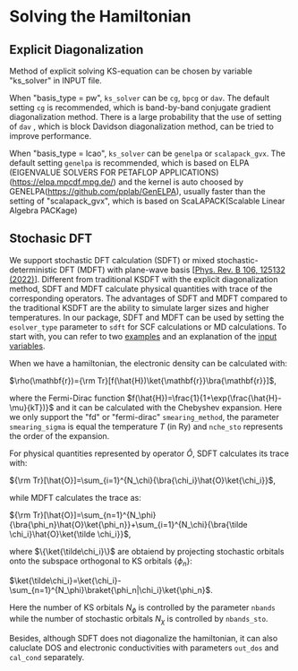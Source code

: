 # Solving the Hamiltonian

## Explicit Diagonalization

Method of explicit solving KS-equation can be chosen by variable "ks_solver" in INPUT file.

When "basis_type = pw", `ks_solver` can be `cg`, `bpcg` or `dav`. The default setting `cg` is recommended, which is band-by-band conjugate gradient diagonalization method. There is a large probability that the use of setting of `dav` , which is block Davidson diagonalization method, can be tried to improve performance.  

When "basis_type = lcao", `ks_solver` can be `genelpa` or `scalapack_gvx`. The default setting `genelpa` is recommended, which is based on ELPA (EIGENVALUE SOLVERS FOR PETAFLOP APPLICATIONS) (https://elpa.mpcdf.mpg.de/) and the kernel is auto choosed by GENELPA(https://github.com/pplab/GenELPA), usually faster than the setting of "scalapack_gvx", which is based on ScaLAPACK(Scalable Linear Algebra PACKage)  

## Stochasic DFT
We support stochastic DFT calculation (SDFT) or mixed stochastic-deterministic DFT (MDFT) with plane-wave basis [[Phys. Rev. B 106, 125132 (2022)](https://doi.org/10.1103/PhysRevB.106.125132)]. Different from traditional KSDFT with the explicit diagonalization method, SDFT and MDFT calculate physical quantities with trace of the corresponding operators. The advantages of SDFT and MDFT compared to the traditional KSDFT are the ability to simulate larger sizes and higher temperatures. In our package, SDFT and MDFT can be used by setting the `esolver_type` parameter to `sdft` for SCF calculations or MD calculations. To start with, you can refer to two [examples](https://github.com/deepmodeling/abacus-develop/tree/develop/examples/stochastic) and an explanation of the [input variables](../input_files/input-main.md#electronic-structure-sdft).

When we have a hamiltonian, the electronic density can be calculated with:

$\rho(\mathbf{r})={\rm Tr}[f(\hat{H})\ket{\mathbf{r}}\bra{\mathbf{r}}]$,

where the Fermi-Dirac function $f(\hat{H})=\frac{1}{1+\exp(\frac{\hat{H}-\mu}{kT})}$ and it can be calculated with the Chebyshev expansion. Here we only support the "fd" or "fermi-dirac" `smearing_method`, the parameter `smearing_sigma` is equal the temperature $T$ (in Ry) and `nche_sto` represents the order of the expansion.

For physical quantities represented by operator $\hat{O}$, SDFT calculates its trace with:

${\rm Tr}[\hat{O}]=\sum_{i=1}^{N_\chi}{\bra{\chi_i}\hat{O}\ket{\chi_i}}$,

while MDFT calculates the trace as:

${\rm Tr}[\hat{O}]=\sum_{n=1}^{N_\phi}{\bra{\phi_n}\hat{O}\ket{\phi_n}}+\sum_{i=1}^{N_\chi}{\bra{\tilde \chi_i}\hat{O}\ket{\tilde \chi_i}}$,

where $\{\ket{\tilde\chi_i}\}$ are obtaiend by projecting stochastic orbitals onto the subspace orthogonal to KS orbitals $\{\phi_n\}$:

$\ket{\tilde\chi_i}=\ket{\chi_i}-\sum_{n=1}^{N_\phi}\braket{\phi_n|\chi_i}\ket{\phi_n}$.

Here the number of KS orbitals $N_\phi$ is controlled by the parameter `nbands` while the number of stochastic orbitals $N_\chi$ is controlled by `nbands_sto`.

Besides, although SDFT does not diagonalize the hamiltonian, it can also caluclate DOS and electronic conductivities with parameters `out_dos` and `cal_cond` separately.
